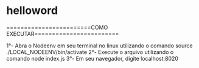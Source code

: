 # helloword

========================COMO EXECUTAR========================

1°- Abra o Nodeenv em seu terminal no linux utilizando o comando source ./LOCAL_NODEENV/bin/activate
2°- Execute o arquivo utilizando o comando node index.js
3°- Em seu navegador, digite localhost:8020 
